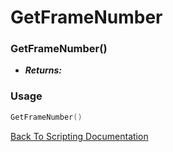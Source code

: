 # GetFrameNumber

### GetFrameNumber()
- ***Returns:*** 

### Usage

```Lua
GetFrameNumber()
```


[Back To Scripting Documentation](../README.md)
